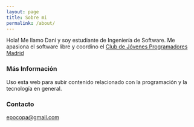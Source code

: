 ```yaml
---
layout: page
title: Sobre mi
permalink: /about/
---
```


Hola! Me llamo Dani y soy estudiante de Ingeniería de Software. Me apasiona el software libre y coordino el [Club de Jóvenes Programadores Madrid](https://twitter.com/CJPmadrid)

### Más Información

Uso esta web para subir contenido relacionado con la programación y la tecnología en general.

### Contacto

[epocopa@gmail.com](mailto:epocopa@gmail.com)
